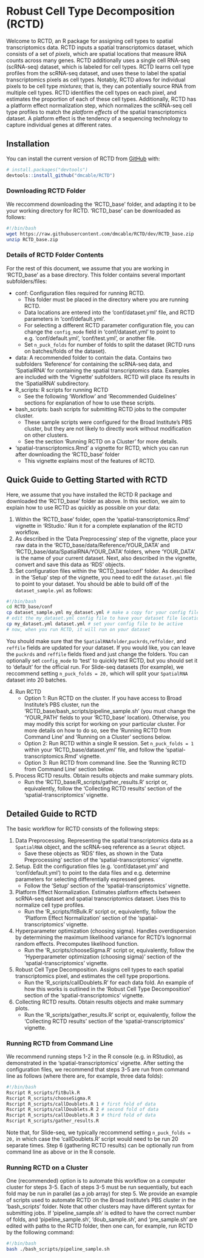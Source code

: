 
<!-- README.md is generated from README.Rmd. Please edit that file -->

# Robust Cell Type Decomposition (RCTD)

<!-- badges: start -->

<!-- badges: end -->

Welcome to RCTD, an R package for assigning cell types to spatial
transcriptomics data. RCTD inputs a spatial transcriptomics dataset,
which consists of a set of *pixels*, which are spatial locations that
measure RNA counts across many genes. RCTD additionally uses a single
cell RNA-seq (scRNA-seq) dataset, which is labeled for cell types. RCTD
learns cell type profiles from the scRNA-seq dataset, and uses these to
label the spatial transcriptomics pixels as cell types. Notably, RCTD
allows for individual pixels to be cell type *mixtures*; that is, they
can potentially source RNA from multiple cell types. RCTD identifies the
cell types on each pixel, and estimates the proportion of each of these
cell types. Additionally, RCTD has a platform effect normalization step,
which normalizes the scRNA-seq cell type profiles to match the *platform
effects* of the spatial transcriptomics dataset. A platform effect is
the tendency of a sequencing technology to capture individual genes at
different rates.

## Installation

You can install the current version of RCTD from
[GitHub](https://github.com/dmcable/RCTD) with:

``` r
# install.packages("devtools")
devtools::install_github("dmcable/RCTD")
```

### Downloading RCTD Folder

We reccommend downloading the ‘RCTD\_base’ folder, and adapting it to be
your working directory for RCTD. ‘RCTD\_base’ can be downloaded as
follows:

``` bash
#!/bin/bash
wget https://raw.githubusercontent.com/dmcable/RCTD/dev/RCTD_base.zip 
unzip RCTD_base.zip
```

### Details of RCTD Folder Contents

For the rest of this document, we assume that you are working in
‘RCTD\_base’ as a base directory. This folder contains several
important subfolders/files:

  - conf: Configuration files required for running RCTD.
      - This folder must be placed in the directory where you are
        running RCTD.
      - Data locations are entered into the ‘conf/dataset.yml’ file, and
        RCTD parameters in ‘conf/default.yml’.
      - For selecting a different RCTD parameter configuration file, you
        can change the `config_mode` field in ‘conf/dataset.yml’ to
        point to e.g. ‘conf/default.yml’, ‘conf/test.yml’, or another
        file.
      - Set `n_puck_folds` for number of folds to split the dataset
        (RCTD runs on batches/folds of the dataset).
  - data: A recommended folder to contain the data. Contains two
    subfolders ‘Reference’ for containing the scRNA-seq data, and
    ‘SpatialRNA’ for containing the spatial transcriptomics data.
    Examples are included with the ‘Vignette’ subfolders. RCTD will
    place its results in the ‘SpatialRNA’ subdirectory.
  - R\_scripts: R scripts for running RCTD
      - See the following ‘Workflow’ and ‘Recommended Guidelines’
        sections for explanation of how to use these scripts.
  - bash\_scripts: bash scripts for submitting RCTD jobs to the computer
    cluster.
      - These sample scripts were configured for the Broad Institute’s
        PBS cluster, but they are not likely to directly work without
        modification on other clusters.
      - See the section ‘Running RCTD on a Cluster’ for more details.
  - ‘spatial-transcriptomics.Rmd’ a vignette for RCTD, which you can run
    after downloading the ‘RCTD\_base’ folder
      - This vignette explains most of the features of RCTD.

## Quick Guide to Getting Started with RCTD

Here, we assume that you have installed the RCTD R package and
downloaded the ‘RCTD\_base’ folder as above. In this section, we aim to
explain how to use RCTD as quickly as possible on your data:

1.  Within the ‘RCTD\_base’ folder, open the
    ‘spatial-transcriptomics.Rmd’ vignette in ‘RStudio.’ Run it for a
    complete explanation of the RCTD workflow.
2.  As described in the ‘Data Preprocessing’ step of the vignette, place
    your raw data in the ‘RCTD\_base/data/Reference/YOUR\_DATA’ and
    ‘RCTD\_base/data/SpatialRNA/YOUR\_DATA’ folders, where
    ‘YOUR\_DATA’ is the name of your current dataset. Next, also
    described in the vignette, convert and save this data as ‘RDS’
    objects.
3.  Set configuration files within the ‘RCTD\_base/conf’ folder. As
    described in the ‘Setup’ step of the vignette, you need to edit the
    `dataset.yml` file to point to your dataset. You should be able to
    build off of the `dataset_sample.yml` as follows:

<!-- end list -->

``` bash
#!/bin/bash
cd RCTD_base/conf
cp dataset_sample.yml my_dataset.yml # make a copy for your config file
# edit the my_dataset.yml config file to have your dataset file locations
cp my_dataset.yml dataset.yml # set your config file to be active
# now, when you run RCTD, it will run on your dataset
```

You should make sure that the `SpatialRNAfolder`,`puckrds`,`reffolder`,
and `reffile` fields are updated for your dataset. If you would like,
you can leave the `puckrds` and `reffile` fields fixed and just change
the folders. You can optionally set `config_mode` to ‘test’ to quickly
test RCTD, but you should set it to ‘default’ for the official run. For
Slide-seq datasets (for example), we reccommend setting `n_puck_folds
= 20,` which will split your `SpatialRNA` dataset into 20 batches.

4.  Run RCTD
      - Option 1: Run RCTD on the cluster. If you have access to Broad
        Institute’s PBS cluster, run the
        ‘RCTD\_base/bash\_scripts/pipeline\_sample.sh’ (you must
        change the ‘YOUR\_PATH’ fields to your ‘RCTD\_base’ location).
        Otherwise, you may modify this script for working on your
        particular cluster. For more details on how to do so, see the
        ‘Running RCTD from Command Line’ and ‘Running on a Cluster’
        sections below.
      - Option 2: Run RCTD within a single R session. Set `n_puck_folds
        = 1` within your ‘RCTD\_base/dataset.yml’ file, and follow the
        ‘spatial-transcriptomics.Rmd’ vignette.
      - Option 3: Run RCTD from command line. See the ‘Running RCTD from
        Command Line’ section below.
5.  Process RCTD results. Obtain results objects and make summary plots.
      - Run the ‘RCTD\_base/R\_scripts/gather\_results.R’ script or,
        equivalently, follow the ‘Collecting RCTD results’ section of
        the ‘spatial-transcriptomics’ vignette.

## Detailed Guide to RCTD

The basic workflow for RCTD consists of the following steps:

1.  Data Preprocessing. Representing the spatial transcriptomics data as
    a `SpatialRNA` object, and the scRNA-seq reference as a `Seurat`
    object.
      - Save these objects as ‘RDS’ files, as shown in the ‘Data
        Preprocessing’ section of the ‘spatial-transcriptomics’
        vignette.
2.  Setup. Edit the configuration files (e.g. ‘conf/dataset.yml’ and
    ‘conf/default.yml’) to point to the data files and e.g. determine
    parameters for selecting differentially expressed genes.
      - Follow the ‘Setup’ section of the ‘spatial-transcriptomics’
        vignette.
3.  Platform Effect Normalization. Estimates platform effects between
    scRNA-seq dataset and spatial transcriptomics dataset. Uses this to
    normalize cell type profiles.
      - Run the ‘R\_scripts/fitBulk.R’ script or, equivalently, follow
        the ‘Platform Effect Normalization’ section of the
        ‘spatial-transcriptomics’ vignette.
4.  Hyperparameter optimization (choosing sigma). Handles overdispersion
    by determining the maximum likelihood variance for RCTD’s lognormal
    random effects. Precomputes likelihood function.
      - Run the ‘R\_scripts/chooseSigma.R’ script or, equivalently,
        follow the ‘Hyperparameter optimization (choosing sigma)’
        section of the ‘spatial-transcriptomics’ vignette.
5.  Robust Cell Type Decomposition. Assigns cell types to each spatial
    transcriptomics pixel, and estimates the cell type proportions.
      - Run the ‘R\_scripts/callDoublets.R’ for each data fold. An
        example of how this works is outlined in the ‘Robust Cell Type
        Decomposition’ section of the ‘spatial-transcriptomics’
        vignette.
6.  Collecting RCTD results. Obtain results objects and make summary
    plots.
      - Run the ‘R\_scripts/gather\_results.R’ script or, equivalently,
        follow the ‘Collecting RCTD results’ section of the
        ‘spatial-transcriptomics’ vignette.

### Running RCTD from Command Line

We recommend running steps 1-2 in the R console (e.g. in RStudio), as
demonstrated in the ‘spatial-transcriptomics’ vignette. After setting
the configuration files, we recommend that steps 3-5 are run from
command line as follows (where there are, for example, three data
folds):

``` bash
#!/bin/bash
Rscript R_scripts/fitBulk.R
Rscript R_scripts/chooseSigma.R
Rscript R_scripts/callDoublets.R 1 # first fold of data
Rscript R_scripts/callDoublets.R 2 # second fold of data
Rscript R_scripts/callDoublets.R 3 # third fold of data
Rscript R_scripts/gather_results.R
```

Note that, for Slide-seq, we typically reccommend setting `n_puck_folds
= 20,` in which case the ‘callDoublets.R’ script would need to be run 20
separate times. Step 6 (gathering RCTD results) can be optionally run
from command line as above or in the R console.

### Running RCTD on a Cluster

One (recommended) option is to automate this workflow on a computer
cluster for steps 3-5. Each of steps 3-5 must be run sequentially, but
each fold may be run in parallel (as a job array) for step 5. We provide
an example of scripts used to automate RCTD on the Broad Institute’s PBS
cluster in the ‘bash\_scripts’ folder. Note that other clusters may have
different syntax for submitting jobs. If ‘pipeline\_sample.sh’ is edited
to have the correct number of folds, and ‘pipeline\_sample.sh’,
‘doub\_sample.sh’, and ‘pre\_sample.sh’ are edited with paths to the
RCTD folder, then one can, for example, run RCTD by the following
command:

``` bash
#!/bin/bash
bash ./bash_scripts/pipeline_sample.sh
```
